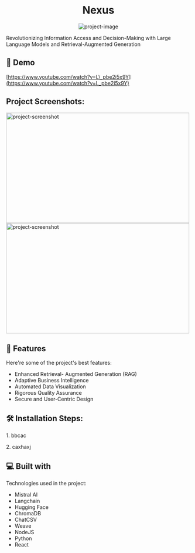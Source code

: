 <h1 align="center" id="title">Nexus</h1>

<p align="center"><img src="https://github.com/user-attachments/assets/bacc3753-43ee-43df-bfe7-455f90600b4b" alt="project-image"></p>

<p id="description">Revolutionizing Information Access and Decision-Making with Large Language Models and Retrieval-Augmented Generation</p>

<h2>🚀 Demo</h2>

[https://www.youtube.com/watch?v=L\_pbe2i5x9Y](https://www.youtube.com/watch?v=L_pbe2i5x9Y)

<h2>Project Screenshots:</h2>

<img src="https://github.com/user-attachments/assets/06409a9e-5e2b-445e-bc57-3217f10840fb" alt="project-screenshot" width="500" height="300/">

<img src="https://github.com/user-attachments/assets/d148f803-8941-4fa6-b2c6-1d554cfac6da" alt="project-screenshot" width="500" height="300/">

  
  
<h2>🧐 Features</h2>

Here're some of the project's best features:

*   Enhanced Retrieval- Augmented Generation (RAG)
*   Adaptive Business Intelligence
*   Automated Data Visualization
*   Rigorous Quality Assurance
*   Secure and User-Centric Design

<h2>🛠️ Installation Steps:</h2>

<p>1. bbcac</p>

<p>2. caxhaxj</p>

  
  
<h2>💻 Built with</h2>

Technologies used in the project:

*   Mistral AI
*   Langchain
*   Hugging Face
*   ChromaDB
*   ChatCSV
*   Weave
*   NodeJS
*   Python
*   React
